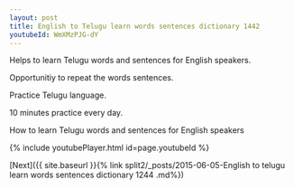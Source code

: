```yaml
---
layout: post
title: English to Telugu learn words sentences dictionary 1442 
youtubeId: WmXMzPJG-dY
---
```

 
 
Helps to learn Telugu words and sentences for English speakers.

Opportunitiy to repeat the words sentences. 

Practice Telugu language. 
 
10 minutes practice every day. 
 
How to learn Telugu words and sentences for English speakers 
 
{% include youtubePlayer.html id=page.youtubeId %}
 
 
[Next]({{ site.baseurl }}{% link  split2/_posts/2015-06-05-English to telugu learn words sentences dictionary 1244 .md%})
 
